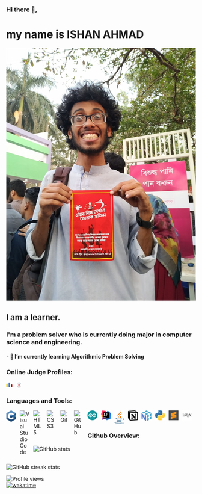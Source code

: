 ### Hi there 👋, </br>
# my name is ISHAN AHMAD
![I am a learner.](./img/nahid.png)
## I am a learner.
### I'm a problem solver who is currently doing major in computer science and engineering.


#### - 🌱 I’m currently learning Algorithmic Problem Solving 

<!--
[<img src='https://cdn.jsdelivr.net/npm/simple-icons@3.0.1/icons/github.svg' alt='github' height='40'>](https://github.com/Ihsan-nahid)  [<img src='https://cdn.jsdelivr.net/npm/simple-icons@3.0.1/icons/codepen.svg' alt='codepen' height='40'>](https://codepen.io/nahid_gtc)  [<img src='https://cdn.jsdelivr.net/npm/simple-icons@3.0.1/icons/codeforces.svg' alt='codeforces' height='40'>](https://codeforces.com/profile/IHSAN_NAHID)  [<img src='https://cdn.jsdelivr.net/npm/simple-icons@3.0.1/icons/leetcode.svg' alt='leetcode' height='40'>](https://leetcode.com/Ihsan_Nahid/)  [<img src='https://cdn.jsdelivr.net/npm/simple-icons@3.0.1/icons/acm.svg' alt='acm' height='40'>](https://icpc.global/private/profile/589150)  [<img src='https://cdn.jsdelivr.net/npm/simple-icons@3.0.1/icons/codechef.svg' alt='codechef' height='40'>](https://www.codechef.com/users/ihsan_nahid)  [<img src='https://cdn.jsdelivr.net/npm/simple-icons@3.0.1/icons/blogger.svg' alt='blogger' height='40'>](https://musketeersdiary.blogspot.com/search/label/nahid%20rahman?&max-results=6)  
-->

### Online Judge Profiles:
<a href="https://codeforces.com/profile/ihsan_nahid" target="blank"><img align="left" src="./img/CF_logo.svg" alt="ihsan_nahid" width="16px" style="padding-right:10px;"/></a>
<a href="https://www.codechef.com/users/ihsan_nahid" target="blank"><img align="left" src="./img/codechef.svg" alt="ihsan_nahid" width="16px" style="padding-right:10px;"/></a>

</br>


### Languages and Tools:

<!---<a href="https://www.freeiconspng.com/img/28389">c++ logo image</a>-->

<img align="left" alt="C++" width="26px" src="./img/c++.svg" style="padding-right:10px;" />
<img align="left" alt="Visual Studio Code" width="26px" src="https://cdn.jsdelivr.net/gh/devicons/devicon/icons/vscode/vscode-original.svg" style="padding-right:10px;" />
<img align="left" alt="HTML5" width="26px" src="https://cdn.jsdelivr.net/gh/devicons/devicon/icons/html5/html5-original.svg" style="padding-right:10px;" />
<img align="left" alt="CSS3" width="26px" src="https://cdn.jsdelivr.net/gh/devicons/devicon/icons/css3/css3-original.svg" style="padding-right:10px;" />
<img align="left" alt="Git" width="26px" src="https://cdn.jsdelivr.net/gh/devicons/devicon/icons/git/git-original.svg" style="padding-right:10px;" />
<img align="left" alt="GitHub" width="26px" src="https://user-images.githubusercontent.com/3369400/139447912-e0f43f33-6d9f-45f8-be46-2df5bbc91289.png" style="padding-right:10px;" />
<img align="left" alt="Arduino" width="26px" src="./img/arduino-1.svg" style="padding-right:10px;" />
<img align="left" alt="Intellij-Idea" width="26px" src="./img/intellij-idea-1.svg" style="padding-right:10px;" />
<img align="left" alt="JAVA" width="26px" src="./img/java-14.svg" style="padding-right:10px;" />
<img align="left" alt="Notion" width="26px" src="./img/notion-1-1.svg" style="padding-right:10px;" />
<img align="left" alt="Numpy" width="26px" src="./img/numpy-1.svg" style="padding-right:10px;"/>
<img align="left" alt="python" width="26px" src="./img/python-5.svg" style="padding-right:10px;"/>
<img align="left" alt="Sublime-Text" width="26px" src="./img/sublime-text.svg" style="padding-right:10px;"/>
<img align="left" alt="LaTeX" width="26px" src="./img/latex.svg" style="padding-right:10px;"/> </br></br>

### Github Overview:
![GitHub stats](https://github-readme-stats.vercel.app/api?username=Ihsan-nahid&show_icons=true&theme=highcontrast)  
</br>

![GitHub streak stats](https://github-readme-streak-stats.herokuapp.com/?user=Ihsan-nahid)  

![Profile views](https://gpvc.arturio.dev/Ihsan-nahid)  
[![wakatime](https://wakatime.com/badge/user/52bc12bd-2c5d-4ff7-b932-322fcb229068.svg)](https://wakatime.com/@52bc12bd-2c5d-4ff7-b932-322fcb229068)
<!--### Hi there 👋
[![Top Langs](https://github-readme-stats.vercel.app/api/top-langs/?username=Ihsan-nahid)](https://github.com/anuraghazra/github-readme-stats)
**Ihsan-nahid/Ihsan-nahid** is a ✨ _special_ ✨ repository because its `README.md` (this file) appears on your GitHub profile.
<!--
[![trophy](https://github-profile-trophy.vercel.app/?username=Ihsan-nahid)](https://github.com/ryo-ma/github-profile-trophy)
<!--
![GitHub Activity Graph](https://activity-graph.herokuapp.com/graph?username=Ihsan-nahid)  
Here are some ideas to get you started:

- 🔭 I’m currently working on ...
- 🌱 I’m currently learning ...
- 👯 I’m looking to collaborate on ...
- 🤔 I’m looking for help with ...
- 💬 Ask me about ...
- 📫 How to reach me: ...
- 😄 Pronouns: ...
- ⚡ Fun fact: ...
-->
